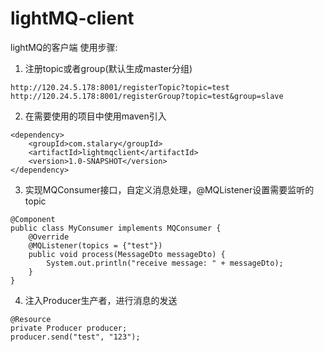 # lightMQ-client
lightMQ的客户端
使用步骤:
1. 注册topic或者group(默认生成master分组)
```
http://120.24.5.178:8001/registerTopic?topic=test
http://120.24.5.178:8001/registerGroup?topic=test&group=slave
```
2. 在需要使用的项目中使用maven引入
```
<dependency>
    <groupId>com.stalary</groupId>
    <artifactId>lightmqclient</artifactId>
    <version>1.0-SNAPSHOT</version>
</dependency>
```
3. 实现MQConsumer接口，自定义消息处理，@MQListener设置需要监听的topic
```
@Component
public class MyConsumer implements MQConsumer {
    @Override
    @MQListener(topics = {"test"})
    public void process(MessageDto messageDto) {
        System.out.println("receive message: " + messageDto);
    }
}
```
4. 注入Producer生产者，进行消息的发送
```
@Resource
private Producer producer;
producer.send("test", "123");
```

